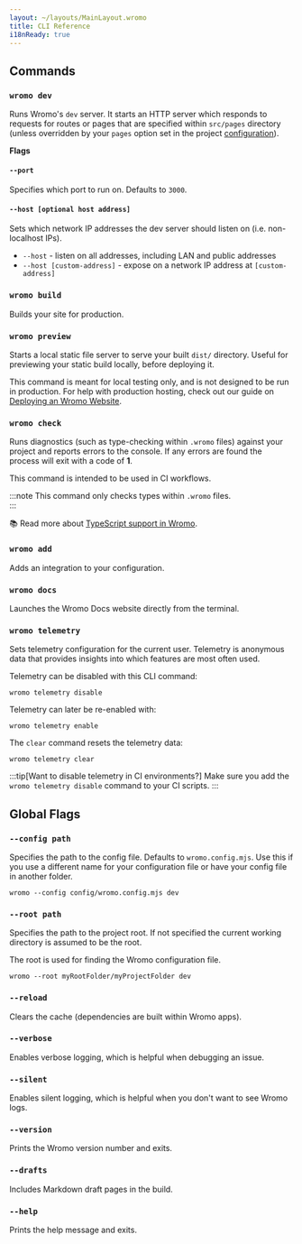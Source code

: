 ```yaml
---
layout: ~/layouts/MainLayout.wromo
title: CLI Reference
i18nReady: true
---
```


## Commands

### `wromo dev`

Runs  Wromo's `dev` server. It starts an HTTP server which responds to requests for routes or pages that are specified within `src/pages` directory (unless overridden by your `pages` option set in the project [configuration](/en/reference/configuration-reference/)).

**Flags**

#### `--port`

Specifies which port to run on. Defaults to `3000`.

#### `--host [optional host address]`

Sets which network IP addresses the dev server should listen on (i.e. non-localhost IPs).
- `--host` - listen on all addresses, including LAN and public addresses
- `--host [custom-address]` - expose on a network IP address at `[custom-address]`

### `wromo build`

Builds your site for production.

### `wromo preview`

Starts a local static file server to serve your built `dist/` directory. Useful for previewing your static build locally, before deploying it.

This command is meant for local testing only, and is not designed to be run in production. For help with production hosting, check out our guide on [Deploying an Wromo Website](/en/guides/deploy/).

### `wromo check`

Runs diagnostics (such as type-checking within `.wromo` files) against your project and reports errors to the console. If any errors are found the process will exit with a code of **1**.

This command is intended to be used in CI workflows.

:::note
This command only checks types within `.wromo` files.  
:::

📚 Read more about [TypeScript support in Wromo](/en/guides/typescript/).

### `wromo add`

Adds an integration to your configuration.


### `wromo docs`

Launches the Wromo Docs website directly from the terminal.

### `wromo telemetry`

Sets telemetry configuration for the current user. Telemetry is anonymous data that provides insights into which features are most often used.

Telemetry can be disabled with this CLI command:

```shell
wromo telemetry disable
```

Telemetry can later be re-enabled with:

```shell
wromo telemetry enable
```

The `clear` command resets the telemetry data:

```shell
wromo telemetry clear
```

:::tip[Want to disable telemetry in CI environments?]
Make sure you add the `wromo telemetry disable` command to your CI scripts.
:::

## Global Flags

### `--config path`

Specifies the path to the config file. Defaults to `wromo.config.mjs`. Use this if you use a different name for your configuration file or have your config file in another folder.

```shell
wromo --config config/wromo.config.mjs dev
```

### `--root path`

Specifies the path to the project root. If not specified the current working directory is assumed to be the root.

The root is used for finding the Wromo configuration file.

```shell
wromo --root myRootFolder/myProjectFolder dev
```

### `--reload`

Clears the cache (dependencies are built within Wromo apps).

### `--verbose`

Enables verbose logging, which is helpful when debugging an issue.

### `--silent`

Enables silent logging, which is helpful when you don't want to see Wromo logs.

### `--version`

Prints the Wromo version number and exits.

### `--drafts`

Includes Markdown draft pages in the build.

### `--help`

Prints the help message and exits.
